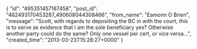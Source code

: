  {
   "id": "495351457167458",
   "post_id": "462493170453287_490608044308466",
   "from_name": "Eamonn O Brien",
   "message": "Scott, with regards to depositing the BC in with the court, this is to serve as evidence that I am the sole beneficiary yes? Otherwise another party could do the same? Only one vessel per cert, or vice versa...",
   "created_time": "2013-03-23T15:28:27+0000"
 }
